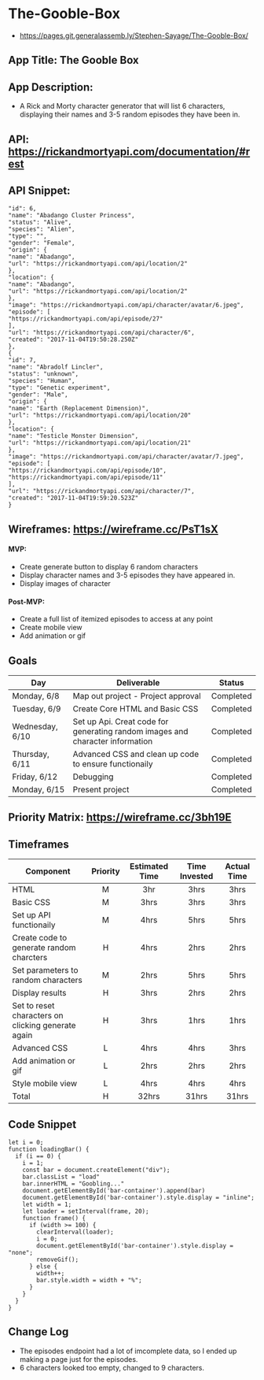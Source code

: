 # The-Gooble-Box
- https://pages.git.generalassemb.ly/Stephen-Sayage/The-Gooble-Box/
## App Title: The Gooble Box
## App Description: 
- A Rick and Morty character generator that will list 6 characters, displaying their names and 3-5
random episodes they have been in.
## API: https://rickandmortyapi.com/documentation/#rest
## API Snippet:
```{
"id": 6,
"name": "Abadango Cluster Princess",
"status": "Alive",
"species": "Alien",
"type": "",
"gender": "Female",
"origin": {
"name": "Abadango",
"url": "https://rickandmortyapi.com/api/location/2"
},
"location": {
"name": "Abadango",
"url": "https://rickandmortyapi.com/api/location/2"
},
"image": "https://rickandmortyapi.com/api/character/avatar/6.jpeg",
"episode": [
"https://rickandmortyapi.com/api/episode/27"
],
"url": "https://rickandmortyapi.com/api/character/6",
"created": "2017-11-04T19:50:28.250Z"
},
{
"id": 7,
"name": "Abradolf Lincler",
"status": "unknown",
"species": "Human",
"type": "Genetic experiment",
"gender": "Male",
"origin": {
"name": "Earth (Replacement Dimension)",
"url": "https://rickandmortyapi.com/api/location/20"
},
"location": {
"name": "Testicle Monster Dimension",
"url": "https://rickandmortyapi.com/api/location/21"
},
"image": "https://rickandmortyapi.com/api/character/avatar/7.jpeg",
"episode": [
"https://rickandmortyapi.com/api/episode/10",
"https://rickandmortyapi.com/api/episode/11"
],
"url": "https://rickandmortyapi.com/api/character/7",
"created": "2017-11-04T19:59:20.523Z"
}
```

## Wireframes: https://wireframe.cc/PsT1sX
#### MVP:
- Create generate button to display 6 random characters
- Display character names and 3-5 episodes they have appeared in.
- Display images of character
#### Post-MVP:
- Create a full list of itemized episodes to access at any point
- Create mobile view
- Add animation or gif

## Goals

| Day | Deliverable | Status
|---|---| ---|
|Monday, 6/8| Map out project - Project approval | Completed
|Tuesday, 6/9| Create Core HTML and Basic CSS | Completed
|Wednesday, 6/10| Set up Api. Creat code for generating random images and character information | Completed
|Thursday, 6/11| Advanced CSS and clean up code to ensure functionaily | Completed
|Friday, 6/12| Debugging | Completed
|Monday, 6/15| Present project | Completed

## Priority Matrix: https://wireframe.cc/3bh19E

## Timeframes

| Component | Priority | Estimated Time | Time Invested | Actual Time |
| --- | :---: | :---: | :---: | :---: |
| HTML | M | 3hr| 3hrs | 3hrs |
| Basic CSS | M | 3hrs| 3hrs | 3hrs |
| Set up API functionaily | M | 4hrs | 5hrs | 5hrs |
| Create code to generate random charcters| H | 4hrs | 2hrs | 2hrs |
| Set parameters to random characters | M | 2hrs | 5hrs | 5hrs |
| Display results | H | 3hrs | 2hrs | 2hrs |
| Set to reset characters on clicking generate again | H | 3hrs | 1hrs | 1hrs |
| Advanced CSS | L | 4hrs | 4hrs | 3hrs |
| Add animation or gif | L | 2hrs | 2hrs | 2hrs |
| Style mobile view | L | 4hrs | 4hrs | 4hrs |
| Total | H | 32hrs| 31hrs | 31hrs |

## Code Snippet
```
let i = 0;
function loadingBar() {
  if (i == 0) {
    i = 1;
    const bar = document.createElement("div");
    bar.classList = "load"
    bar.innerHTML = "Goobling..."
    document.getElementById('bar-container').append(bar)
    document.getElementById('bar-container').style.display = "inline";
    let width = 1;
    let loader = setInterval(frame, 20);
    function frame() {
      if (width >= 100) {
        clearInterval(loader);
        i = 0;
        document.getElementById('bar-container').style.display = "none";
        removeGif();
      } else {
        width++;
        bar.style.width = width + "%";
      }
    }
  }
}
```

## Change Log
- The episodes endpoint had a lot of imcomplete data, so I ended up making a page just for the episodes.
- 6 characters looked too empty, changed to 9 characters.